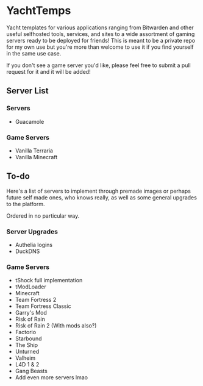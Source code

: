 # YachtTemps

Yacht templates for various applications ranging from Bitwarden and other useful selfhosted tools, services, and sites to a wide assortment of gaming servers ready to be deployed for friends!
This is meant to be a private repo for my own use but you're more than welcome to use it if you find yourself in the same use case.

If you don't see a game server you'd like, please feel free to submit a pull request for it and it will be added!

## Server List

### Servers
- Guacamole

### Game Servers
- Vanilla Terraria
- Vanilla Minecraft

## To-do

Here's a list of servers to implement through premade images or perhaps future self made ones, who knows really, as well as some general upgrades to the platform.

Ordered in no particular way.

### Server Upgrades
- Authelia logins
- DuckDNS

### Game Servers
- tShock full implementation
- tModLoader
- Minecraft
- Team Fortress 2
- Team Fortress Classic
- Garry's Mod
- Risk of Rain
- Risk of Rain 2 (With mods also?)
- Factorio
- Starbound
- The Ship
- Unturned
- Valheim
- L4D 1 & 2
- Gang Beasts
- Add even more servers lmao
